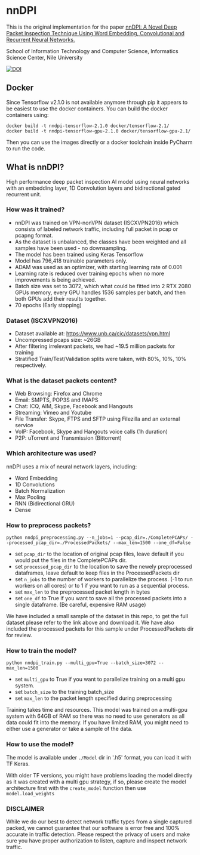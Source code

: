 # nnDPI

This is the original implementation for the
paper [nnDPI: A Novel Deep Packet Inspection Technique Using Word Embedding, Convolutional and Recurrent Neural Networks.](https://ieeexplore.ieee.org/document/9257912)

School of Information Technology and Computer Science, Informatics Science Center, Nile University

[![DOI](https://zenodo.org/badge/DOI/10.5281/zenodo.3946787.svg)](https://doi.org/10.5281/zenodo.3946787)

## Docker

Since Tensorflow v2.1.0 is not available anymore through pip it appears to be easiest to use the docker containers. You
can build the docker containers using:

```shell
docker build -t nndpi-tensorflow-2.1.0 docker/tensorflow-2.1/
docker build -t nndpi-tensorflow-gpu-2.1.0 docker/tensorflow-gpu-2.1/
```

Then you can use the images directly or a docker toolchain inside PyCharm to run the code.

## What is nnDPI?

High performance deep packet inspection AI model using neural networks with an embedding layer, 1D Convolution layers
and bidirectional gated recurrent unit.

### How was it trained?

- nnDPI was trained on VPN-nonVPN dataset (ISCXVPN2016) which consists of labeled network traffic, including full packet
  in pcap or pcapng format.
- As the dataset is unbalanced, the classes have been weighted and all samples have been used - no downsampling.​
- The model has been trained using Keras Tensorflow
- Model has 796,418 trainable parameters only.​
- ADAM was used as an optimizer, with starting learning rate of 0.001​
- Learning rate is reduced over training epochs when no more improvements is being achieved.
- Batch size was set to 3072, which what could be fitted into 2 RTX 2080 GPUs memory, every GPU handles 1536 samples per
  batch, and then both GPUs add their results together.​
- 70 epochs (Early stopping)

### Dataset (ISCXVPN2016)

- Dataset available at: https://www.unb.ca/cic/datasets/vpn.html
- Uncompressed pcaps size: ~26GB
- After filtering irrelevant packets, we had ~19.5 million packets for training
- Stratified Train/Test/Validation splits were taken, with 80%, 10%, 10% respectively.

### What is the dataset packets content?

- Web Browsing: Firefox and Chrome
- Email: SMPTS, POP3S and IMAPS
- Chat: ICQ, AIM, Skype, Facebook and Hangouts
- Streaming: Vimeo and Youtube
- File Transfer: Skype, FTPS and SFTP using Filezilla and an external service
- VoIP: Facebook, Skype and Hangouts voice calls (1h duration)
- P2P: uTorrent and Transmission (Bittorrent)

### Which architecture was used?

nnDPI uses a mix of neural network layers, including:

- Word Embedding
- 1D Convolutions
- Batch Normalization
- Max Pooling
- RNN (Bidirectional GRU)
- Dense

### How to preprocess packets?

```
python nndpi_preprocessing.py --n_jobs=1 --pcap_dir=./CompletePCAPs/ --processed_pcap_dir=./ProcessedPackets/ --max_len=1500 --one_df=False
```

- set `pcap_dir` to the location of original pcap files, leave default if you would put the files in the CompletePCAPs
  dir.
- set `processed_pcap_dir` to the location to save the newely preprocessed dataframes, leave default to keep files in
  the ProcessedPackets dir
- set `n_jobs` to the number of workers to parallelize the process. (-1 to run workers on all cores) or to 1 if you want
  to run as a sequential process.
- set `max_len` to the preprocessed packet length in bytes
- set `one_df` to True if you want to save all the processed packets into a single dataframe. (Be careful, expensive RAM
  usage)

We have included a small sample of the dataset in this repo, to get the full dataset please refer to the link above and
download it. We have also included the processed packets for this sample under ProcessedPackets dir for review.

### How to train the model?

```
python nndpi_train.py --multi_gpu=True --batch_size=3072 --max_len=1500
```

- set `multi_gpu` to True if you want to parallelize training on a multi gpu system.
- set `batch_size` to the training batch_size
- set `max_len` to the packet length specified during preprocessing

Training takes time and resources. This model was trained on a multi-gpu system with 64GB of RAM so there was no need to
use generators as all data could fit into the memory. If you have limited RAM, you might need to either use a generator
or take a sample of the data.

### How to use the model?

The model is available under `./Model` dir in '.h5' format, you can load it with TF Keras.

With older TF versions, you might have problems loading the model directly as it was created with a multi gpu strategy,
if so, please create the model architecture first with the `create_model` function then use `model.load_weights`

### DISCLAIMER

While we do our best to detect network traffic types from a single captured packed, we cannot guarantee that our
software is error free and 100% accurate in traffic detection. Please respect the privacy of users and make sure you
have proper authorization to listen, capture and inspect network traffic.
